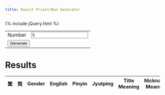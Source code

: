 ```yaml
---
title: Daoist Priest/Nun Generator
---
```


{% include jQuery.html %}

<table>
	<tr>
		<td>Number</td>
		<td><input class="spinner" id="GenerateNumber" min="1" max="50" value="5"></td>
	</tr>
	<tr><td colspan="2"><button onclick="GenerateName()">Generate</button></td></tr>
</table>

# Results

<table id="ResultsTable">
<thead>
<tr>
	<th>繁</th>
	<th>简</th>
	<th>Gender</th>
	<th>English</th>
	<th>Pinyin</th>
	<th>Jyutping</th>
	<th>Title Meaning</th>
	<th>Nickname Meaning</th>
</tr>
</thead>
<tbody>
</tbody>
</table>

<script src="{{ 'DaoistGenerator.js?v=' | append: site.github.build_revision }}"></script>

<script>
$(document).ready(function() {
	//Get Titles_Daoist Data
	$.get(
		"{{ 'Titles_Daoist.json?v=' | append: site.github.build_revision }}"
		,function(data){
			Titles_Daoist = $(data);
		}
	);

	//Get Nicknames_Daoist Data
	$.get(
		"{{ 'Nicknames_Daoist.json?v=' | append: site.github.build_revision }}"
		,function(data){
			Nicknames_Daoist = $(data);
		}
	);
});
</script>
